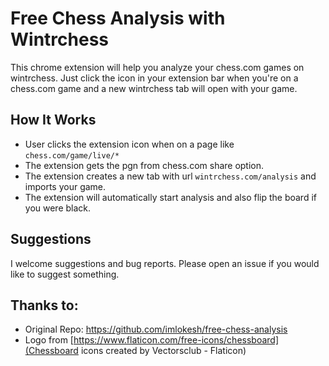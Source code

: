 # Free Chess Analysis with Wintrchess

This chrome extension will help you analyze your chess.com games on wintrchess. Just click the icon in your extension bar when you're on a chess.com game and a new wintrchess tab will open with your game.


## How It Works

-   User clicks the extension icon when on a page like `chess.com/game/live/*`
-   The extension gets the pgn from chess.com share option.
-   The extension creates a new tab with url `wintrchess.com/analysis` and imports your game.
-   The extension will automatically start analysis and also flip the board if you were black.

## Suggestions

I welcome suggestions and bug reports. Please open an issue if you would like to suggest something.

## Thanks to:
- Original Repo: https://github.com/imlokesh/free-chess-analysis
- Logo from [https://www.flaticon.com/free-icons/chessboard](Chessboard icons created by Vectorsclub - Flaticon)